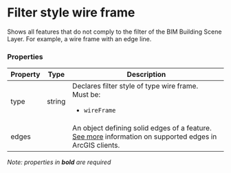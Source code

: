 # Filter style wire frame

Shows all features that do not comply to the filter of the BIM Building Scene Layer.  For example, a wire frame with an edge line.

### Properties

| Property | Type | Description |
| --- | --- | --- |
| type | string | Declares filter style of type wire frame.<div>Must be:<ul><li>`wireFrame`</li></ul></div> |
| edges |  | An object defining solid edges of a feature. [See more](https://developers.arcgis.com/web-scene-specification/objects/edges/) information on supported edges in ArcGIS clients. |


*Note: properties in **bold** are required*

